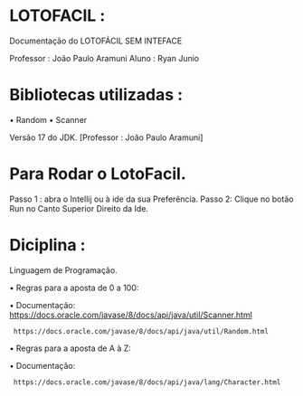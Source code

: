 # LOTOFACIL :
 Documentação do LOTOFÁCIL SEM INTEFACE
 
 Professor :
   João Paulo Aramuni
 Aluno :
   Ryan Junio 
   
# Bibliotecas utilizadas :
• Random
• Scanner

Versão 17 do JDK.
 [Professor : João Paulo Aramuni]

# Para Rodar  o LotoFacil.
Passo 1 :
  abra  o Intellij ou à ide da sua Preferência.
Passo 2:
Clique no botão Run no Canto Superior Direito da Ide.

# Diciplina :
Linguagem de Programação.

• Regras para a aposta de 0 a 100:

  • Documentação:
    https://docs.oracle.com/javase/8/docs/api/java/util/Scanner.html

     https://docs.oracle.com/javase/8/docs/api/java/util/Random.html     

 • Regras para a aposta de A à Z:   

   • Documentação:

     https://docs.oracle.com/javase/8/docs/api/java/lang/Character.html
  
